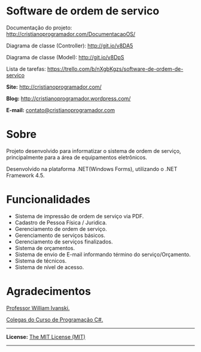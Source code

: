 # Software de ordem de servico

Documentação do projeto: http://cristianoprogramador.com/DocumentacaoOS/

Diagrama de classe (Controller): http://git.io/v8DA5

Diagrama de classe (Model): http://git.io/v8DpS

Lista de tarefas: https://trello.com/b/nXgbKgzs/software-de-ordem-de-servico

<b>Site:</b> http://cristianoprogramador.com/

<b>Blog:</b> http://cristianoprogramador.wordpress.com/

<b>E-mail:</b> contato@cristianoprogramador.com


<p> </p>
<h1> Sobre </h1>
Projeto desenvolvido para informatizar o sistema de ordem de serviço, principalmente para a área de equipamentos eletrônicos.

Desenvolvido na plataforma .NET(Windows Forms), utilizando o .NET Framework 4.5.


<p> </p>
<h1> Funcionalidades </h1>
<ul>
<li>Sistema de impressão de ordem de serviço via PDF.</li>
<li>Cadastro de Pessoa Física / Juridica.</li>
<li>Gerenciamento de ordem de serviço.</li>
<li>Gerenciamento de serviços básicos.</li>
<li>Gerenciamento de serviços finalizados.</li>
<li>Sistema de orçamentos.</li>
<li>Sistema de envio de E-mail informando término do serviço/Orçamento.</li>
<li>Sistema de técnicos.</li>
<li>Sistema de nível de acesso.</li>
</ul>


<h1> Agradecimentos </h1>
<a href="http://williamivanski.com.br/" target="_blank" >Professor William Ivanski.</a>

<a href="https://plus.google.com/communities/102417267229322909418" target="_blank" >Colegas do Curso de Programação C#.</a>


<hr> </hr>

<b>License:</b> <a href="https://github.com/CristianoRC/SoftwareOrdemDeServico/blob/master/LICENSE.txt" target="License" >
The MIT License (MIT)</a>

<hr> </hr>
